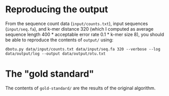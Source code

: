 # Reproducing the output
From the sequence count data (`input/counts.txt`), input sequences
(`input/seq.fa`), and k-mer distance 320 (which I computed as average sequence
length 400 * acceptable error rate 0.1 * k-mer size 8), you should be able
to reproduce the contents of `output/` using:

    dbotu.py data/input/counts.txt data/input/seq.fa 320 --verbose --log data/output/log --output data/output/otu.txt

# The "gold standard"
The contents of `gold-standard/` are the results of the original algorithm.
